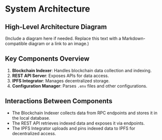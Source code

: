 # System Architecture

## High-Level Architecture Diagram

(Include a diagram here if needed. Replace this text with a Markdown-compatible diagram or a link to an image.)

## Key Components Overview

1. **Blockchain Indexer**: Handles blockchain data collection and indexing.
2. **REST API Server**: Exposes APIs for data access.
3. **IPFS Integrator**: Manages decentralized storage.
4. **Configuration Manager**: Parses `.env` files and other configurations.

## Interactions Between Components

- The Blockchain Indexer collects data from RPC endpoints and stores it in the local database.
- The REST API retrieves indexed data and exposes it via endpoints.
- The IPFS Integrator uploads and pins indexed data to IPFS for decentralized access.
